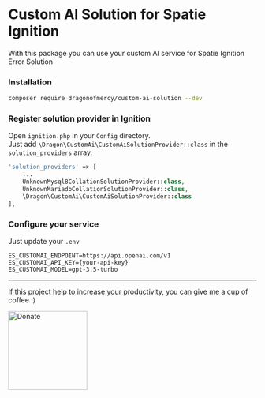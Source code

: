 # Custom AI Solution for Spatie Ignition

With this package you can use your custom AI service for Spatie Ignition Error Solution

### Installation

```bash
composer require dragonofmercy/custom-ai-solution --dev
```

### Register solution provider in Ignition

Open `ignition.php` in your `Config` directory.   
Just add `\Dragon\CustomAi\CustomAiSolutionProvider::class` in the `solution_providers` array.

```php
'solution_providers' => [
    ...
    UnknownMysql8CollationSolutionProvider::class,
    UnknownMariadbCollationSolutionProvider::class,
    \Dragon\CustomAi\CustomAiSolutionProvider::class
],
```

### Configure your service

Just update your `.env`

```dotenv
ES_CUSTOMAI_ENDPOINT=https://api.openai.com/v1
ES_CUSTOMAI_API_KEY={your-api-key}
ES_CUSTOMAI_MODEL=gpt-3.5-turbo
```

---

If this project help to increase your productivity, you can give me a cup of coffee :)

<a href="https://ko-fi.com/dragonofmercy" target="_blank"><img src="https://cdn.ko-fi.com/cdn/kofi2.png?v=3" alt="Donate" width="160px" /></a>